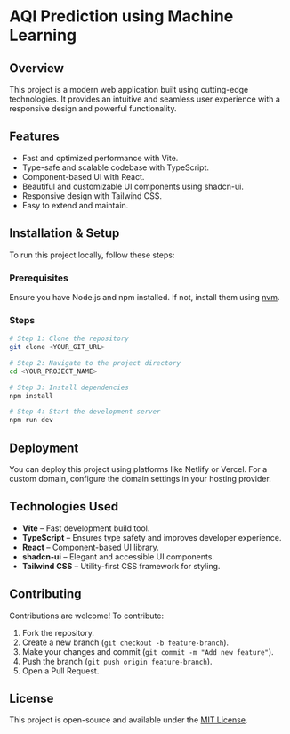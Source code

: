 # AQI Prediction using Machine Learning

## Overview

This project is a modern web application built using cutting-edge technologies. It provides an intuitive and seamless user experience with a responsive design and powerful functionality.

## Features

- Fast and optimized performance with Vite.
- Type-safe and scalable codebase with TypeScript.
- Component-based UI with React.
- Beautiful and customizable UI components using shadcn-ui.
- Responsive design with Tailwind CSS.
- Easy to extend and maintain.

## Installation & Setup

To run this project locally, follow these steps:

### Prerequisites
Ensure you have Node.js and npm installed. If not, install them using [nvm](https://github.com/nvm-sh/nvm#installing-and-updating).

### Steps

```sh
# Step 1: Clone the repository
git clone <YOUR_GIT_URL>

# Step 2: Navigate to the project directory
cd <YOUR_PROJECT_NAME>

# Step 3: Install dependencies
npm install

# Step 4: Start the development server
npm run dev
```

## Deployment

You can deploy this project using platforms like Netlify or Vercel. For a custom domain, configure the domain settings in your hosting provider.

## Technologies Used

- **Vite** – Fast development build tool.
- **TypeScript** – Ensures type safety and improves developer experience.
- **React** – Component-based UI library.
- **shadcn-ui** – Elegant and accessible UI components.
- **Tailwind CSS** – Utility-first CSS framework for styling.

## Contributing

Contributions are welcome! To contribute:
1. Fork the repository.
2. Create a new branch (`git checkout -b feature-branch`).
3. Make your changes and commit (`git commit -m "Add new feature"`).
4. Push the branch (`git push origin feature-branch`).
5. Open a Pull Request.

## License

This project is open-source and available under the [MIT License](LICENSE).
